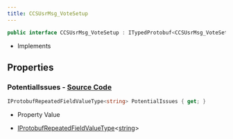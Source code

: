 ```yaml
---
title: CCSUsrMsg_VoteSetup
---
```


```csharp
public interface CCSUsrMsg_VoteSetup : ITypedProtobuf<CCSUsrMsg_VoteSetup>, INativeHandle, INetMessage<CCSUsrMsg_VoteSetup>, IDisposable
```

- Implements

## Properties

### **PotentialIssues** - [Source Code](https://github.com/swiftly-solution/swiftlys2/blob/main/managed/src/SwiftlyS2.Generated/Protobufs/Interfaces/CCSUsrMsg_VoteSetup.cs#L18)

```csharp
IProtobufRepeatedFieldValueType<string> PotentialIssues { get; }
```

- Property Value

- [IProtobufRepeatedFieldValueType](/docs/api/shared/netmessages/iprotobufrepeatedfieldvaluetype-1)<[string](https://learn.microsoft.com/dotnet/api/system.string)>

